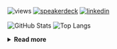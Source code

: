 ![views](https://komarev.com/ghpvc/?username=chck&color=blueviolet)
[![speakerdeck](https://img.shields.io/badge/Speaker_Deck-chck-8a2be2?style=flat-square&logo=speaker-deck)](https://speakerdeck.com/chck)
[![linkedin](https://img.shields.io/badge/LinkedIn-chck-8a2be2?style=flat-square&logo=linkedin)](https://www.linkedin.com/in/chck/)

<p align="left"> 
  <img alt="GitHub Stats" align="center" height="150" src="https://github-readme-stats-nine-umber-51.vercel.app/api?username=chck&count_private=true&show_icons=true&hide_title=true&theme=buefy" />
  <img alt="Top Langs" align="center" height="150" src="https://github-readme-stats-nine-umber-51.vercel.app/api/top-langs/?username=chck&layout=compact&count_private=true&show_icons=true&hide_title=true&theme=buefy" />
</p>

<details>
  <summary><b>Read more</b></summary>
  <br>

  <!--START_SECTION:waka-->
**🐱 My GitHub Data** 

> 📦 78.4 kB Used in GitHub's Storage 
 > 
> 💼 Opted to Hire
 > 
> 📜 133 Public Repositories 
 > 
> 🔑 21 Private Repositories 
 > 
**I'm a Night 🦉** 

```text
🌞 Morning                831 commits         ███░░░░░░░░░░░░░░░░░░░░░░   13.30 % 
🌆 Daytime                1989 commits        ████████░░░░░░░░░░░░░░░░░   31.84 % 
🌃 Evening                1795 commits        ███████░░░░░░░░░░░░░░░░░░   28.74 % 
🌙 Night                  1631 commits        ███████░░░░░░░░░░░░░░░░░░   26.11 % 
```
📅 **I'm Most Productive on Thursday** 

```text
Monday                   1252 commits        █████░░░░░░░░░░░░░░░░░░░░   20.04 % 
Tuesday                  992 commits         ████░░░░░░░░░░░░░░░░░░░░░   15.88 % 
Wednesday                1036 commits        ████░░░░░░░░░░░░░░░░░░░░░   16.59 % 
Thursday                 1425 commits        ██████░░░░░░░░░░░░░░░░░░░   22.81 % 
Friday                   643 commits         ███░░░░░░░░░░░░░░░░░░░░░░   10.29 % 
Saturday                 354 commits         █░░░░░░░░░░░░░░░░░░░░░░░░   05.67 % 
Sunday                   544 commits         ██░░░░░░░░░░░░░░░░░░░░░░░   08.71 % 
```


📊 **This Week I Spent My Time On** 

```text
💬 Programming Languages: 
Other                    38 hrs 34 mins      █████████████████████░░░░   83.96 % 
TypeScript               6 hrs 3 mins        ███░░░░░░░░░░░░░░░░░░░░░░   13.18 % 
JSON                     35 mins             ░░░░░░░░░░░░░░░░░░░░░░░░░   01.30 % 
Git                      20 mins             ░░░░░░░░░░░░░░░░░░░░░░░░░   00.74 % 
JavaScript               8 mins              ░░░░░░░░░░░░░░░░░░░░░░░░░   00.30 % 

🔥 Editors: 
Chrome                   38 hrs 34 mins      █████████████████████░░░░   83.96 % 
WebStorm                 6 hrs 39 mins       ████░░░░░░░░░░░░░░░░░░░░░   14.50 % 
Neovim                   42 mins             ░░░░░░░░░░░░░░░░░░░░░░░░░   01.53 % 
Obsidian                 0 secs              ░░░░░░░░░░░░░░░░░░░░░░░░░   00.01 % 
```

**I Mostly Code in Python** 

```text
Python                   43 repos            █████████░░░░░░░░░░░░░░░░   34.13 % 
Jupyter Notebook         18 repos            ████░░░░░░░░░░░░░░░░░░░░░   14.29 % 
Rust                     7 repos             █░░░░░░░░░░░░░░░░░░░░░░░░   05.56 % 
TypeScript               4 repos             █░░░░░░░░░░░░░░░░░░░░░░░░   03.17 % 
Astro                    1 repo              ░░░░░░░░░░░░░░░░░░░░░░░░░   00.79 % 
```



**Timeline**

![Lines of Code chart](https://raw.githubusercontent.com/chck/chck/main/assets/bar_graph.png)


 Last Updated on 2024-04-16 01:21 UTC
<!--END_SECTION:waka-->
</details>

